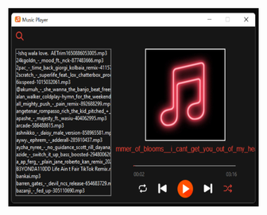 <img src="https://github.com/rxhuljoshi10/Music-Player/blob/main/images/Music_Player.png" alt="Alt text" width="700" height="400">
